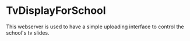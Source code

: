 # TvDisplayForSchool

This webserver is used to have a simple uploading interface to
control the school's tv slides.
